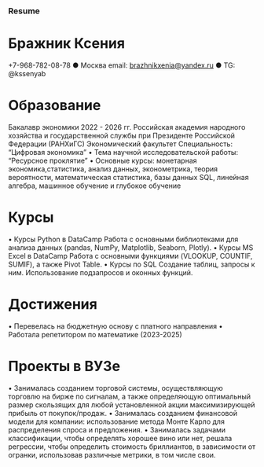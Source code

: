 ### Resume
# Бражник Ксения
+7-968-782-08-78 
● Москва
email: brazhnikxenia@yandex.ru 
● TG: @kssenyab

# Образование
Бакалавр экономики
2022 - 2026 гг. Российская академия народного хозяйства и государственной службы при Президенте Российской Федерации (РАНХиГС)
Экономический факультет Специальность: “Цифровая экономика”
•	Тема научной исследовательской работы: “Ресурсное проклятие”
•	Основные курсы: монетарная экономика,статистика, анализ данных, эконометрика, теория вероятности, математическая статистика, базы данных SQL, линейная алгебра, машинное обучение и глубокое обучение

# Курсы
•	Курсы Python в DataCamp
Работа с основными библиотеками для анализа данных (pandas, NumPy, Matplotlib, Seaborn, Plotly).
•	Курсы MS Excel в DataCamp
Работа с основными функциями (VLOOKUP, COUNTIF, SUMIF), а также Pivot Table.
•	Курсы по SQL
Создание таблиц, запросы к ним. Использование подзапросов и оконных функций.


 
# Достижения
•	Перевелась на бюджетную основу с платного направления 
•	Работала репетитором по математике (2023-2025)
 

# Проекты в ВУЗе
•	Занималась созданием торговой системы, осуществляющую торговлю на бирже по сигналам, а также определяющую оптимальный размер скользящих для любой установленной акции максимизирующей прибыль от покупок/продаж.
•	Занималась созданием финансовой модели для компании: использование метода Монте Карло для распределения спроса и предложения.
•	Занималась задачами классификации, чтобы определять хорошее вино или нет, решала регрессии, чтобы определить стоимость бриллиантов, в зависимости от огранки, использовав различные метрики, в том числе свои.

